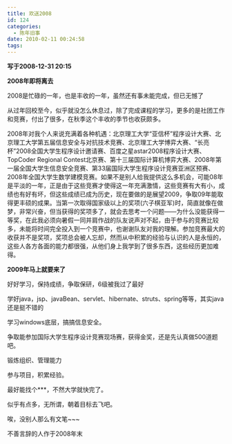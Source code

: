 ```yaml
---
title: 欢送2008
id: 124
categories:
  - 陈年旧事
date: 2010-02-11 00:24:58
tags:
---
```


**写于2008-12-31 20:15**

**2008年即将离去**

2008是忙碌的一年，也是丰收的一年，虽然还有事未能完成，但已无憾了

从过年回校至今，似乎就没怎么休息过，除了完成课程的学习，更多的是社团工作和竞赛，付出了很多，在秋季这个丰收的季节也收获颇多。

<!--more-->

2008年对我个人来说充满着各种机遇：北京理工大学&ldquo;亚信杯&rdquo;程序设计大赛、北京理工大学第五届信息安全与对抗技术竞赛、北京理工大学博弈大赛、&ldquo;长亮杯&rdquo;2008全国大学生程序设计邀请赛、百度之星astar2008程序设计大赛、TopCoder Regional Contest北京赛、第十三届国际计算机博弈大赛、2008年第一届全国大学生信息安全竞赛、第33届国际大学生程序设计竞赛亚洲区预赛、2008年全国大学生数学建模竞赛。如果不是别人给我提供这么多机会，可能08年是平淡的一年，正是由于这些竞赛才使得这一年充满激情，这些竞赛有大有小，成绩也有好有坏，但这些成绩已成为历史，现在要做的是展望2009，争取09年能取得更丰硕的成果。当第一次取得国家级以上的奖项(六子棋亚军)时，简直就像在做梦，非常兴奋，但当获得的奖项多了，就会去思考一个问题&mdash;&mdash;为什么没能获得一等奖，在此我必须向暑假一同并肩作战的队友说声对不起，由于参与的竞赛比较多，未能将时间完全投入到一个竞赛中，也谢谢队友对我的理解。参加竞赛最大的收获并不是奖项，奖项总会被人忘却，然而从中积累的经验与认识的人是永恒的，这些人各方各面的能力都很强，从他们身上我学到了很多东西，这些经历更加难得。

**2009年马上就要来了**

好好学习，保持成绩，争取保研，6级被我过了最好

学好java，jsp、javaBean、servlet、hibernate、struts、spring等等，其实java还是挺不错的

学习windows底层，搞搞信息安全。

争取能参加国际大学生程序设计竞赛现场赛，获得金奖，还是先认真做500道题吧。

锻炼组织、管理能力

参与项目，积累经验。

最好能找个***，不然大学就快完了。

似乎有点多，无所谓，朝着目标去飞吧。

唉，没别人那么有文笔~~~

不善言辞的人作于2008年末